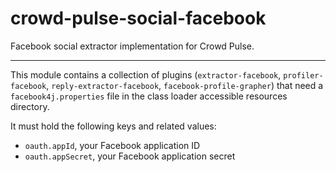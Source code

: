 crowd-pulse-social-facebook
===========================

Facebook social extractor implementation for Crowd Pulse.

---------------------------

This module contains a collection of plugins (`extractor-facebook`, `profiler-facebook`, 
`reply-extractor-facebook`, `facebook-profile-grapher`) that need a  `facebook4j.properties` file
in the class loader accessible resources directory.

It must hold the following keys and related values:

- `oauth.appId`, your Facebook application ID
- `oauth.appSecret`, your Facebook application secret
